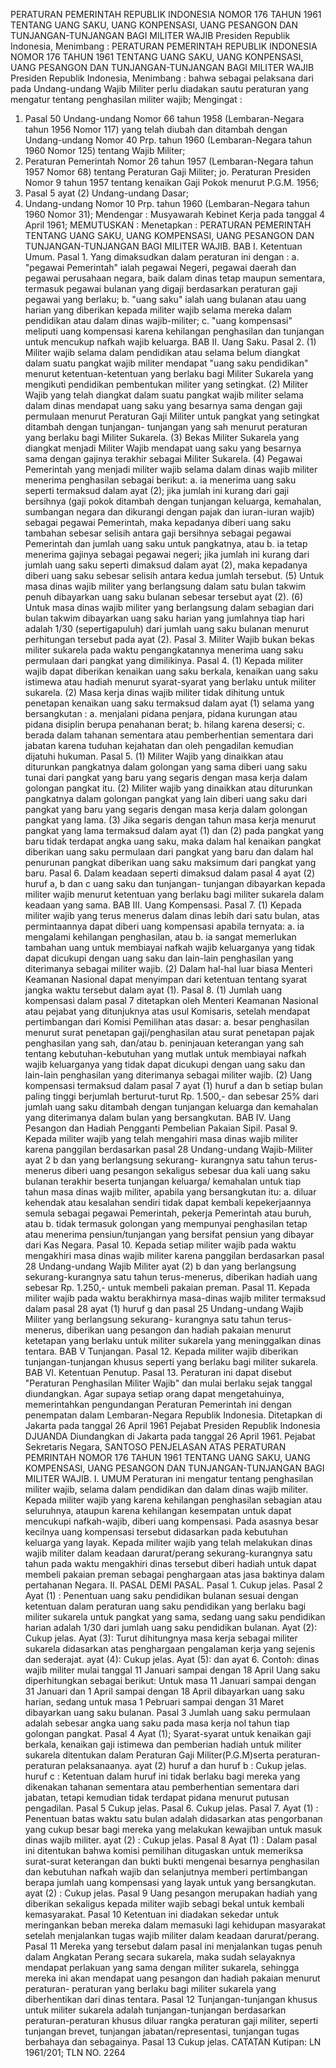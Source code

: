  PERATURAN PEMERINTAH REPUBLIK INDONESIA NOMOR 176 TAHUN 1961 TENTANG UANG SAKU, UANG KONPENSASI, UANG PESANGON DAN TUNJANGAN-TUNJANGAN BAGI MILITER WAJIB Presiden Republik Indonesia, Menimbang : PERATURAN PEMERINTAH REPUBLIK INDONESIA NOMOR 176 TAHUN 1961 TENTANG UANG SAKU, UANG KONPENSASI, UANG PESANGON DAN TUNJANGAN-TUNJANGAN BAGI MILITER WAJIB Presiden Republik Indonesia, Menimbang : bahwa sebagai pelaksana dari pada Undang-undang Wajib Militer perlu diadakan sautu peraturan yang mengatur tentang penghasilan militer wajib;
Mengingat :

1. Pasal 50 Undang-undang Nomor 66 tahun 1958 (Lembaran-Negara tahun 1956 Nomor 117) yang telah diubah dan ditambah dengan Undang-undang Nomor 40 Prp. tahun 1960 (Lembaran-Negara tahun 1960 Nomor 125) tentang Wajib Militer;
2. Peraturan Pemerintah Nomor 26 tahun 1957 (Lembaran-Negara tahun 1957 Nomor 68) tentang Peraturan Gaji Militer;
jo. Peraturan Presiden Nomor 9 tahun 1957 tentang kenaikan Gaji Pokok menurut P.G.M. 1956;
3. Pasal 5 ayat (2) Undang-undang Dasar;
4. Undang-undang Nomor 10 Prp. tahun 1960 (Lembaran-Negara tahun 1960 Nomor 31); Mendengar : Musyawarah Kebinet Kerja pada tanggal 4 April 1961;
MEMUTUSKAN :
 Menetapkan : PERATURAN PEMERINTAH TENTANG UANG SAKU, UANG KOMPENSASI, UANG PESANGON DAN TUNJANGAN-TUNJANGAN BAGI MILITER WAJIB. BAB I. Ketentuan Umum. Pasal 1. Yang dimaksudkan dalam peraturan ini dengan :
a. "pegawai Pemerintah" ialah pegawai Negeri, pegawai daerah dan pegawai perusahaan negara, baik dalam dinas tetap maupun sementara, termasuk pegawai bulanan yang digaji berdasarkan peraturan gaji pegawai yang berlaku;
b. "uang saku" ialah uang bulanan atau uang harian yang diberikan kepada militer wajib selama mereka dalam pendidikan atau dalam dinas wajib-militer;
c. "uang kompensasi" meliputi uang kompensasi karena kehilangan penghasilan dan tunjangan untuk mencukup nafkah wajib keluarga. BAB II. Uang Saku. Pasal 2. (1) Militer wajib selama dalam pendidikan atau selama belum diangkat dalam suatu pangkat wajib militer mendapat "uang saku pendidikan" menurut ketentuan-ketentuan yang berlaku bagi Militer Sukarela yang mengikuti pendidikan pembentukan militer yang setingkat. (2) Militer Wajib yang telah diangkat dalam suatu pangkat wajib militer selama dalam dinas mendapat uang saku yang besarnya sama dengan gaji permulaan menurut Peraturan Gaji Militer untuk pangkat yang setingkat ditambah dengan tunjangan- tunjangan yang sah menurut peraturan yang berlaku bagi Militer Sukarela. (3) Bekas Militer Sukarela yang diangkat menjadi Militer Wajib mendapat uang saku yang besarnya sama dengan gajinya terakhir sebagai Militer Sukarela. (4) Pegawai Pemerintah yang menjadi militer wajib selama dalam dinas wajib militer menerima penghasilan sebagai berikut:
a. ia menerima uang saku seperti termaksud dalam ayat (2); jika jumlah ini kurang dari gaji bersihnya (gaji pokok ditambah dengan tunjangan keluarga, kemahalan, sumbangan negara dan dikurangi dengan pajak dan iuran-iuran wajib) sebagai pegawai Pemerintah, maka kepadanya diberi uang saku tambahan sebesar selisih antara gaji bersihnya sebagai pegawai Pemerintah dan jumlah uang saku untuk pangkatnya, atau b. ia tetap menerima gajinya sebagai pegawai negeri; jika jumlah ini kurang dari jumlah uang saku seperti dimaksud dalam ayat (2), maka kepadanya diberi uang saku sebesar selisih antara kedua jumlah tersebut. (5) Untuk masa dinas wajib militer yang berlangsung dalam satu bulan takwim penuh dibayarkan uang saku bulanan sebesar tersebut ayat (2). (6) Untuk masa dinas wajib militer yang berlangsung dalam sebagian dari bulan takwim dibayarkan uang saku harian yang jumlahnya tiap hari adalah 1/30 (sepertigapuluh) dari jumlah uang saku bulanan menurut perhitungan tersebut pada ayat (2). Pasal 3. Militer Wajib bukan bekas militer sukarela pada waktu pengangkatannya menerima uang saku permulaan dari pangkat yang dimilikinya. Pasal 4. (1) Kepada militer wajib dapat diberikan kenaikan uang saku berkala, kenaikan uang saku istimewa atau hadiah menurut syarat-syarat yang berlaku untuk militer sukarela. (2) Masa kerja dinas wajib militer tidak dihitung untuk penetapan kenaikan uang saku termaksud dalam ayat (1) selama yang bersangkutan :
a. menjalani pidana penjara, pidana kurungan atau pidana disiplin berupa penahanan berat;
b. hilang karena desersi;
c. berada dalam tahanan sementara atau pemberhentian sementara dari jabatan karena tuduhan kejahatan dan oleh pengadilan kemudian dijatuhi hukuman. Pasal 5. (1) Militer Wajib yang dinaikkan atau diturunkan pangkatnya dalam golongan yang sama diberi uang saku tunai dari pangkat yang baru yang segaris dengan masa kerja dalam golongan pangkat itu. (2) Militer wajib yang dinaikkan atau diturunkan pangkatnya dalam golongan pangkat yang lain diberi uang saku dari pangkat yang baru yang segaris dengan masa kerja dalam golongan pangkat yang lama. (3) Jika segaris dengan tahun masa kerja menurut pangkat yang lama termaksud dalam ayat (1) dan (2) pada pangkat yang baru tidak terdapat angka uang saku, maka dalam hal kenaikan pangkat diberikan uang saku permulaan dari pangkat yang baru dan dalam hal penurunan pangkat diberikan uang saku maksimum dari pangkat yang baru. Pasal 6. Dalam keadaan seperti dimaksud dalam pasal 4 ayat (2) huruf a, b dan c uang saku dan tunjangan- tunjangan dibayarkan kepada militer wajib menurut ketentuan yang berlaku bagi militer sukarela dalam keadaan yang sama. BAB III. Uang Kompensasi. Pasal 7. (1) Kepada militer wajib yang terus menerus dalam dinas lebih dari satu bulan, atas permintaannya dapat diberi uang kompensasi apabila ternyata:
a. ia mengalami kehilangan penghasilan, atau b. ia sangat memerlukan tambahan uang untuk membiayai nafkah wajib keluarganya yang tidak dapat dicukupi dengan uang saku dan lain-lain penghasilan yang diterimanya sebagai militer wajib. (2) Dalam hal-hal luar biasa Menteri Keamanan Nasional dapat menyimpan dari ketentuan tentang syarat jangka waktu tersebut dalam ayat (1). Pasal 8. (1) Jumlah uang kompensasi dalam pasal 7 ditetapkan oleh Menteri Keamanan Nasional atau pejabat yang ditunjuknya atas usul Komisaris, setelah mendapat pertimbangan dari Komisi Pemilihan atas dasar:
a. besar penghasilan menurut surat penetapan gaji/penghasilan atau surat penetapan pajak penghasilan yang sah, dan/atau b. peninjauan keterangan yang sah tentang kebutuhan-kebutuhan yang mutlak untuk membiayai nafkah wajib keluarganya yang tidak dapat dicukupi dengan uang saku dan lain-lain penghasilan yang diterimanya sebagai militer wajib. (2) Uang kompensasi termaksud dalam pasal 7 ayat (1) huruf a dan b setiap bulan paling tinggi berjumlah berturut-turut Rp. 1.500,- dan sebesar 25% dari jumlah uang saku ditambah dengan tunjangan keluarga dan kemahalan yang diterimanya dalam bulan yang bersangkutan. BAB IV. Uang Pesangon dan Hadiah Pengganti Pembelian Pakaian Sipil. Pasal 9. Kepada militer wajib yang telah mengahiri masa dinas wajib militer karena panggilan berdasarkan pasal 28 Undang-undang Wajib-Militer ayat 2 b dan yang berlangsung sekurang- kurangnya satu tahun terus-menerus diberi uang pesangon sekaligus sebesar dua kali uang saku bulanan terakhir beserta tunjangan keluarga/ kemahalan untuk tiap tahun masa dinas wajib militer, apabila yang bersangkutan itu:
a. diluar kehendak atau kesalahan sendiri tidak dapat kembali kepekerjaannya semula sebagai pegawai Pemerintah, pekerja Pemerintah atau buruh, atau b. tidak termasuk golongan yang mempunyai penghasilan tetap atau menerima pensiun/tunjangan yang bersifat pensiun yang dibayar dari Kas Negara. Pasal 10. Kepada setiap militer wajib pada waktu mengakhiri masa dinas wajib militer karena panggilan berdasarkan pasal 28 Undang-undang Wajib Militer ayat (2) b dan yang berlangsung sekurang-kurangnya satu tahun terus-menerus, diberikan hadiah uang sebesar Rp. 1.250,- untuk membeli pakaian preman. Pasal 11. Kepada militer wajib pada waktu berakhirnya masa-dinas wajib militer termaksud dalam pasal 28 ayat (1) huruf g dan pasal 25 Undang-undang Wajib Militer yang berlangsung sekurang- kurangnya satu tahun terus-menerus, diberikan uang pesangon dan hadiah pakaian menurut ketetapan yang berlaku untuk militer sukarela yang meninggalkan dinas tentara. BAB V Tunjangan. Pasal 12. Kepada militer wajib diberikan tunjangan-tunjangan khusus seperti yang berlaku bagi militer sukarela. BAB VI. Ketentuan Penutup. Pasal 13. Peraturan ini dapat disebut "Peraturan Penghasilan Militer Wajib" dan mulai berlaku sejak tanggal diundangkan. Agar supaya setiap orang dapat mengetahuinya, memerintahkan pengundangan Peraturan Pemerintah ini dengan penempatan dalam Lembaran-Negara Republik Indonesia. Ditetapkan di Jakarta pada tanggal 26 April 1961 Pejabat Presiden Republik Indonesia DJUANDA Diundangkan di Jakarta pada tanggal 26 April 1961. Pejabat Sekretaris Negara, SANTOSO PENJELASAN ATAS PERATURAN PEMRINTAH NOMOR 176 TAHUN 1961 TENTANG UANG SAKU, UANG KOMPENSASI, UANG PESANGON DAN TUNJANGAN-TUNJANGAN BAGI MILITER WAJIB. I. UMUM Peraturan ini mengatur tentang penghasilan militer wajib, selama dalam pendidikan dan dalam dinas wajib militer. Kepada militer wajib yang karena kehilangan penghasilan sebagian atau seluruhnya, ataupun karena kehilangan kesempatan untuk dapat mencukupi nafkah-wajib, diberi uang kompensasi. Pada asasnya besar kecilnya uang kompensasi tersebut didasarkan pada kebutuhan keluarga yang layak. Kepada militer wajib yang telah melakukan dinas wajib militer dalam keadaan darurat/perang sekurang-kurangnya satu tahun pada waktu mengakhiri dinas tersebut diberi hadiah untuk dapat membeli pakaian preman sebagai penghargaan atas jasa baktinya dalam pertahanan Negara. II. PASAL DEMI PASAL. Pasal 1. Cukup jelas. Pasal 2 Ayat (1) : Penentuan uang saku pendidikan bulanan sesuai dengan ketentuan dalam peraturan uang saku pendidikan yang berlaku bagi militer sukarela untuk pangkat yang sama, sedang uang saku pendidikan harian adalah 1/30 dari jumlah uang saku pendidikan bulanan. Ayat (2): Cukup jelas. Ayat (3): Turut dihitungnya masa kerja sebagai militer sukarela didasarkan atas penghargaan pengalaman kerja yang sejenis dan sederajat. ayat (4): Cukup jelas. Ayat (5): dan ayat 6. Contoh: dinas wajib militer mulai tanggal 11 Januari sampai dengan 18 April Uang saku diperhitungkan sebagai berikut: Untuk masa 11 Januari sampai dengan 31 Januari dan 1 April sampai dengan 18 April dibayarkan uang saku harian, sedang untuk masa 1 Pebruari sampai dengan 31 Maret dibayarkan uang saku bulanan. Pasal 3 Jumlah uang saku permulaan adalah sebesar angka uang saku pada masa kerja nol tahun tiap golongan pangkat. Pasal 4 Ayat (1); Syarat-syarat untuk kenaikan gaji berkala, kenaikan gaji istimewa dan pemberian hadiah untuk militer sukarela ditentukan dalam Peraturan Gaji Militer(P.G.M)serta peraturan-peraturan pelaksanaanya. ayat (2) huruf a dan huruf b : Cukup jelas. huruf c : Ketentuan dalam huruf ini tidak berlaku bagi mereka yang dikenakan tahanan sementara atau pemberhentian sementara dari jabatan, tetapi kemudian tidak terdapat pidana menurut putusan pengadilan. Pasal 5 Cukup jelas. Pasal 6. Cukup jelas. Pasal 7. Ayat (1) : Penentuan batas waktu satu bulan adalah didasarkan atas pengorbanan yang cukup besar bagi mereka yang melakukan kewajiban untuk masuk dinas wajib militer. ayat (2) : Cukup jelas. Pasal 8 Ayat (1) : Dalam pasal ini ditentukan bahwa komisi pemilihan ditugaskan untuk memeriksa surat-surat keterangan dan bukti bukti mengenai besarnya penghasilan dan kebutuhan nafkah wajib dan selanjutnya memberi pertimbangan berapa jumlah uang kompensasi yang layak untuk yang bersangkutan. ayat (2) : Cukup jelas. Pasal 9 Uang pesangon merupakan hadiah yang diberikan sekaligus kepada militer wajib sebagi bekal untuk kembali kemasyarakat. Pasal 10 Ketentuan ini diadakan sekedar untuk meringankan beban mereka dalam memasuki lagi kehidupan masyarakat setelah menjalankan tugas wajib militer dalam keadaan darurat/perang. Pasal 11 Mereka yang tersebut dalam pasal ini menjalankan tugas penuh dalam Angkatan Perang secara sukarela, maka sudah selayaknya mendapat perlakuan yang sama dengan militer sukarela, sehingga mereka ini akan mendapat uang pesangon dan hadiah pakaian menurut peraturan- peraturan yang berlaku bagi militer sukarela yang diberhentikan dari dinas tentara. Pasal 12 Tunjangan-tunjangan khusus untuk militer sukarela adalah tunjangan-tunjangan berdasarkan peraturan-peraturan khusus diluar rangka peraturan gaji militer, seperti tunjangan brevet, tunjangan jabatan/representasi, tunjangan tugas berbahaya dan sebagainya. Pasal 13 Cukup jelas. CATATAN Kutipan: LN 1961/201; TLN NO. 2264
